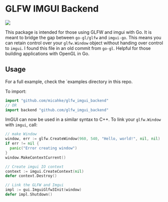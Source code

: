 # GLFW IMGUI Backend

![]("/doc/screenshot.png")

This package is intended for those using GLFW and imgui with Go. It is meant to bridge the gap between `go-gl/glfw` and `imgui-go`. This means you can retain control over your `glfw.Window` object without handing over control to `imgui`. I found this file in an old commit from `go-gl`. Helpful for those building applications with OpenGL in Go.

## Usage

For a full example, check the `examples directory in this repo.

To import:

```go
import "github.com/micahke/glfw_imgui_backend"
// OR
import backend "github.com/glfw_imgui_backend"
```

ImGUI can now be used in a similar syntax to C++. To link your `glfw.Window` with `imgui`, call:

```go
// make Window
window, err := glfw.CreateWindow(960, 540, "Hello, world!", nil, nil)
if err != nil {
  panic("Error creating window")
}
window.MakeContextCurrent()

// Create imgui IO context
context := imgui.CreateContext(nil)
defer context.Destroy()

// Link the GLFW and Imgui
impl := gui.ImguiGlfw3Init(window)
defer impl.Shutdown()
```
